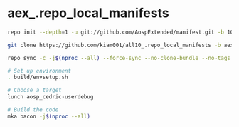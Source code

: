 # aex_.repo_local_manifests

```bash
repo init --depth=1 -u git://github.com/AospExtended/manifest.git -b 10.x
```
```bash
git clone https://github.com/kiam001/all10_.repo_local_manifests -b aex .repo/local_manifests
```
```bash
repo sync -c -j$(nproc --all) --force-sync --no-clone-bundle --no-tags
```

```bash
# Set up environment
. build/envsetup.sh

# Choose a target
lunch aosp_cedric-userdebug

# Build the code
mka bacon -j$(nproc --all)
```
